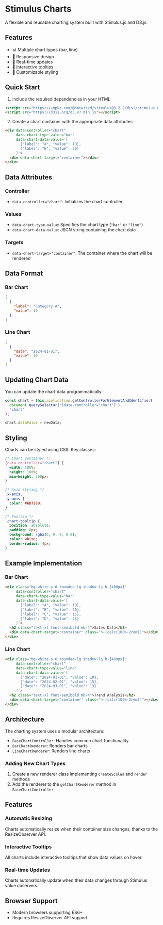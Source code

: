 # Stimulus Charts

A flexible and reusable charting system built with Stimulus.js and D3.js.

## Features

- 📊 Multiple chart types (bar, line)
- 📱 Responsive design
- 🔄 Real-time updates
- 🎯 Interactive tooltips
- 🎨 Customizable styling

## Quick Start

1. Include the required dependencies in your HTML:

```html
<script src="https://unpkg.com/@hotwired/stimulus@3.2.2/dist/stimulus.umd.js"></script>
<script src="https://d3js.org/d3.v7.min.js"></script>
```

2. Create a chart container with the appropriate data attributes:

```html
<div data-controller="chart"
     data-chart-type-value="bar"
     data-chart-data-value='[
       {"label": "A", "value": 10},
       {"label": "B", "value": 20}
     ]'>
  <div data-chart-target="container"></div>
</div>
```

## Data Attributes

### Controller

- `data-controller="chart"`: Initializes the chart controller

### Values

- `data-chart-type-value`: Specifies the chart type (`"bar"` or `"line"`)
- `data-chart-data-value`: JSON string containing the chart data

### Targets

- `data-chart-target="container"`: The container where the chart will be rendered

## Data Format

### Bar Chart

```json
[
  {
    "label": "Category A",
    "value": 10
  }
]
```

### Line Chart

```json
[
  {
    "date": "2024-01-01",
    "value": 10
  }
]
```

## Updating Chart Data

You can update the chart data programmatically:

```javascript
const chart = this.application.getControllerForElementAndIdentifier(
  document.querySelector('[data-controller="chart"]'),
  'chart'
);

chart.dataValue = newData;
```

## Styling

Charts can be styled using CSS. Key classes:

```css
/* Chart container */
[data-controller="chart"] {
  width: 100%;
  height: 100%;
  min-height: 300px;
}

/* Axis styling */
.x-axis,
.y-axis {
  color: #6B7280;
}

/* Tooltip */
.chart-tooltip {
  position: absolute;
  padding: 8px;
  background: rgba(0, 0, 0, 0.8);
  color: white;
  border-radius: 4px;
}
```

## Example Implementation

### Bar Chart

```html
<div class="bg-white p-6 rounded-lg shadow-lg h-[400px]"
     data-controller="chart"
     data-chart-type-value="bar"
     data-chart-data-value='[
       {"label": "A", "value": 10},
       {"label": "B", "value": 20},
       {"label": "C", "value": 15},
       {"label": "D", "value": 25}
     ]'>
  <h2 class="text-xl font-semibold mb-4">Sales Data</h2>
  <div data-chart-target="container" class="h-[calc(100%-2rem)]"></div>
</div>
```

### Line Chart

```html
<div class="bg-white p-6 rounded-lg shadow-lg h-[400px]"
     data-controller="chart"
     data-chart-type-value="line"
     data-chart-data-value='[
       {"date": "2024-01-01", "value": 10},
       {"date": "2024-02-01", "value": 15},
       {"date": "2024-03-01", "value": 13}
     ]'>
  <h2 class="text-xl font-semibold mb-4">Trend Analysis</h2>
  <div data-chart-target="container" class="h-[calc(100%-2rem)]"></div>
</div>
```

## Architecture

The charting system uses a modular architecture:

- `BaseChartController`: Handles common chart functionality
- `BarChartRenderer`: Renders bar charts
- `LineChartRenderer`: Renders line charts

### Adding New Chart Types

1. Create a new renderer class implementing `createScales` and `render` methods
2. Add the renderer to the `getChartRenderer` method in `BaseChartController`

## Features

### Automatic Resizing

Charts automatically resize when their container size changes, thanks to the ResizeObserver API.

### Interactive Tooltips

All charts include interactive tooltips that show data values on hover.

### Real-time Updates

Charts automatically update when their data changes through Stimulus value observers.

## Browser Support

- Modern browsers supporting ES6+
- Requires ResizeObserver API support